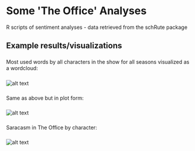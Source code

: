 # Some 'The Office' Analyses
R scripts of sentiment analyses - data retrieved from the schRute package
###
## Example results/visualizations
###
Most used words by all characters in the show for all seasons visualized as a wordcloud:
#####
![alt text](https://pbs.twimg.com/media/ENddmGQXYAE24fP?format=jpg&name=small)

###
###
Same as above but in plot form:
#####
![alt text](https://pbs.twimg.com/media/ENddmGOWoAMOLQX?format=jpg&name=small)

###
###
Saracasm in The Office by character:
#####
![alt text](https://pbs.twimg.com/media/EN2WMCgX0AANKWV?format=jpg&name=small)


